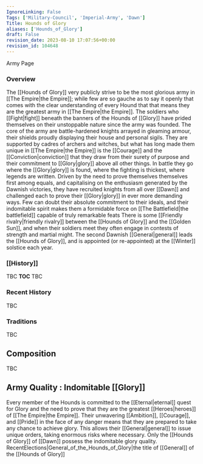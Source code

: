 ```yaml
---
IgnoreLinking: False
Tags: ['Military-Council', 'Imperial-Army', 'Dawn']
Title: Hounds of Glory
aliases: ['Hounds_of_Glory']
draft: False
revision_date: 2023-08-10 17:07:56+00:00
revision_id: 104648
---
```


Army Page
### Overview
The [[Hounds of Glory]] very publicly strive to be the most glorious army in [[The Empire|the Empire]]; while few are so gauche as to say it openly that comes with the clear understanding of every Hound that that means they are the greatest army in [[The Empire|the Empire]]. The soldiers who [[Fight|fight]] beneath the banners of the Hounds of [[Glory]] have prided themselves on their unstoppable nature since the army was founded. The core of the army are battle-hardened knights arrayed in gleaming armour, their shields proudly displaying their house and personal sigils. They are supported by cadres of archers and witches, but what has long made them unique in [[The Empire|the Empire]] is the [[Courage]] and the [[Conviction|conviction]] that they draw from their surety of purpose and their commitment to [[Glory|glory]] above all other things. In battle they go where the [[Glory|glory]] is found, where the fighting is thickest, where legends are written.
Driven by the need to prove themselves themselves first among equals, and capitalising on the enthusiasm generated by the Dawnish victories, they have recruited knights from all over [[Dawn]] and challenged each to prove their [[Glory|glory]] in ever more demanding ways. Few can doubt their absolute commitment to their ideals, and their indomitable spirit makes them a formidable force on [[The Battlefield|the battlefield]] capable of truly remarkable feats
There is some [[Friendly rivalry|friendly rivalry]] between the [[Hounds of Glory]] and the [[Golden Sun]], and when their soldiers meet they often engage in contests of strength and martial might. 
The second Dawnish [[General|general]] leads the [[Hounds of Glory]], and is appointed (or re-appointed) at the [[Winter]] solstice each year.
### [[History]]
TBC
__TOC__
TBC
### Recent History
TBC
### Traditions
TBC
## Composition
TBC
## Army Quality : Indomitable [[Glory]]
Every member of the Hounds is committed to the [[Eternal|eternal]] quest for Glory and the need to prove that they are the greatest [[Heroes|heroes]] of [[The Empire|the Empire]]. Their unwavering [[Ambition]], [[Courage]], and [[Pride]] in the face of any danger means that they are prepared to take any chance to achieve glory. This allows their [[General|general]] to issue unique orders, taking enormous risks where necessary. Only the [[Hounds of Glory]] of [[Dawn]] possess the indomitable glory quality.
RecentElections|General_of_the_Hounds_of_Glory|the title of [[General]] of the [[Hounds of Glory]]